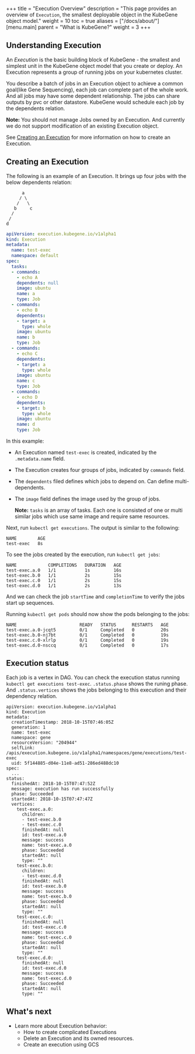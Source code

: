 +++
title = "Execution Overview"
description = "This page provides an overview of `Execution`, the smallest deployable object in the KubeGene object model."
weight = 10
toc = true
aliases = ["/docs/about/"]
[menu.main]
  parent = "What is KubeGene?"
  weight = 3
+++


## Understanding Execution

An *Execution* is the basic building block of KubeGene - the smallest and simplest unit in the KubeGene object model that you create or deploy. An Execution represents a group of running jobs on your kubernetes cluster.

You describe a batch of jobs in an Execution object to achieve a common goal(like Gene Sequencing), each job can complete part of the whole work. And all jobs may have some dependent relationship. The jobs can share outputs by pvc or other datastore. KubeGene would schedule each job by the dependents relation.

**Note:** You should not manage Jobs owned by an Execution. And currently we do not support modification of an existing Execution object.

See [Creating an Execution](#creating-an-execution) for more information on how to create an Execution.

## Creating an Execution

The following is an example of an Execution. It brings up four jobs with the below dependents relation:

          a
         / \
        /   \
       b     c
      /
     /
    d

```yaml
apiVersion: execution.kubegene.io/v1alpha1
kind: Execution
metadata:
  name: test-exec
  namespace: default
spec:
  tasks:
  - commands:
    - echo A
    dependents: null
    image: ubuntu
    name: a
    type: Job
  - commands:
    - echo B
    dependents:
    - target: a
      type: whole
    image: ubuntu
    name: b
    type: Job
  - commands:
    - echo C
    dependents:
    - target: a
      type: whole
    image: ubuntu
    name: c
    type: Job
  - commands:
    - echo D
    dependents:
    - target: b
      type: whole
    image: ubuntu
    name: d
    type: Job
```

In this example:

* An Execution named `test-exec` is created, indicated by the `.metadata.name` field.
* The Execution creates four groups of jobs, indicated by `commands` field.
* The `dependents` filed defines which jobs to depend on. Can define multi-dependents.
* The `image` field defines the image used by the group of jobs.

  **Note:** `tasks` is an array of tasks. Each one is consisted of one or multi similar jobs which use same image and require same resources.

Next, run `kubectl get executions`. The output is similar to the following:

```shell
NAME        AGE
test-exec   8s
```

To see the jobs created by the execution, run `kubectl get jobs`:

```shell
NAME            COMPLETIONS   DURATION   AGE
test-exec.a.0   1/1           1s         16s
test-exec.b.0   1/1           2s         15s
test-exec.c.0   1/1           2s         15s
test-exec.d.0   1/1           2s         13s
```

And we can check the job `startTime` and `completionTime` to verify the jobs start up sequences.

Running `kubectl get pods` should now show the pods belonging to the jobs:

```shell
NAME                        READY   STATUS      RESTARTS   AGE
test-exec.a.0-jcqt5         0/1     Completed   0          20s
test-exec.b.0-nj7bt         0/1     Completed   0          19s
test-exec.c.0-xlrlp         0/1     Completed   0          19s
test-exec.d.0-nsccq         0/1     Completed   0          17s
```

## Execution status

Each job is a vertex in DAG. You can check the execution status running `kubectl get executions test-exec`. `.status.phase` shows the runing phase. And `.status.vertices` shows the jobs belonging to this execution and their dependency relation.

```shell
apiVersion: execution.kubegene.io/v1alpha1
kind: Execution
metadata:
  creationTimestamp: 2018-10-15T07:46:05Z
  generation: 1
  name: test-exec
  namespace: gene
  resourceVersion: "204944"
  selfLink: /apis/execution.kubegene.io/v1alpha1/namespaces/gene/executions/test-exec
  uid: 5f144885-d04e-11e8-ad51-286ed488dc10
spec:
  ...
status:
  finishedAt: 2018-10-15T07:47:52Z
  message: execution has run successfully
  phase: Succeeded
  startedAt: 2018-10-15T07:47:47Z
  vertices:
    test-exec.a.0:
      children:
      - test-exec.b.0
      - test-exec.c.0
      finishedAt: null
      id: test-exec.a.0
      message: success
      name: test-exec.a.0
      phase: Succeeded
      startedAt: null
      type: ""
    test-exec.b.0:
      children:
      - test-exec.d.0
      finishedAt: null
      id: test-exec.b.0
      message: success
      name: test-exec.b.0
      phase: Succeeded
      startedAt: null
      type: ""
    test-exec.c.0:
      finishedAt: null
      id: test-exec.c.0
      message: success
      name: test-exec.c.0
      phase: Succeeded
      startedAt: null
      type: ""
    test-exec.d.0:
      finishedAt: null
      id: test-exec.d.0
      message: success
      name: test-exec.d.0
      phase: Succeeded
      startedAt: null
      type: ""

```

## What's next

* Learn more about Execution behavior:
  * How to create complicated Executions
  * Delete an Execution and its owned resources.
  * Create an execution using GCS
